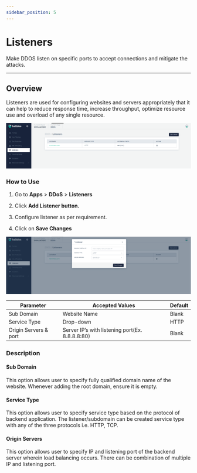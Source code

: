 ```yaml
---
sidebar_position: 5
---
```


# Listeners
Make DDOS listen on specific ports to accept connections and mitigate the attacks.

---

## Overview 
Listeners are used for configuring websites and servers appropriately that it can help to reduce response time, increase throughput, optimize resource use and overload of any single resource.

![listner](/img/ddos/v2/listner.png)

### How to Use

1. Go to **Apps** > **DDoS** > **Listeners**

2. Click **Add Listener button.**

3. Configure listener as per requirement.

4. Click on **Save Changes**

![add-listner](/img/ddos/v2/add_listner.png)

|Parameter | Accepted Values | Default 
| ----------- | ----------- |---------|
| Sub Domain| Website Name | Blank
|Service Type|Drop-down|HTTP
|Origin Servers & port|Server IP’s with listening port(Ex. 8.8.8.8:80)|Blank

### Description 

#### Sub Domain
This option allows user to specify fully qualified domain name of the website. Whenever adding the root domain, ensure it is empty.

#### Service Type
This option allows user to specify service type based on the protocol of backend application. The listener/subdomain can be created service type with any of the three protocols i.e. HTTP, TCP.

#### Origin Servers
This option allows user to specify IP and listening port of the backend server wherein load balancing occurs. There can be combination of multiple IP and listening port.
